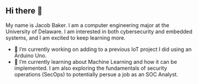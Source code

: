 ## Hi there 👋

My name is Jacob Baker. I am a computer engineering major at the University of Delaware. I am interested in both cybersecurity and embedded systems, and I am excited to keep learning more. 

- 🔭 I’m currently working on adding to a previous IoT project I did using an Arduino Uno.
- 🌱 I’m currently learning about Machine Learning and how it can be implemented. I am also exploring
      the fundamentals of security operations (SecOps) to potentially persue a job as an SOC Analyst.
      


<!--
**jacob-baker25/jacob-baker25** is a ✨ _special_ ✨ repository because its `README.md` (this file) appears on your GitHub profile.

Here are some ideas to get you started:

- 🔭 I’m currently working on ...
- 🌱 I’m currently learning ...
- 👯 I’m looking to collaborate on ...
- 🤔 I’m looking for help with ...
- 💬 Ask me about ...
- 📫 How to reach me: ...
- 😄 Pronouns: ...
- ⚡ Fun fact: ...
-->
